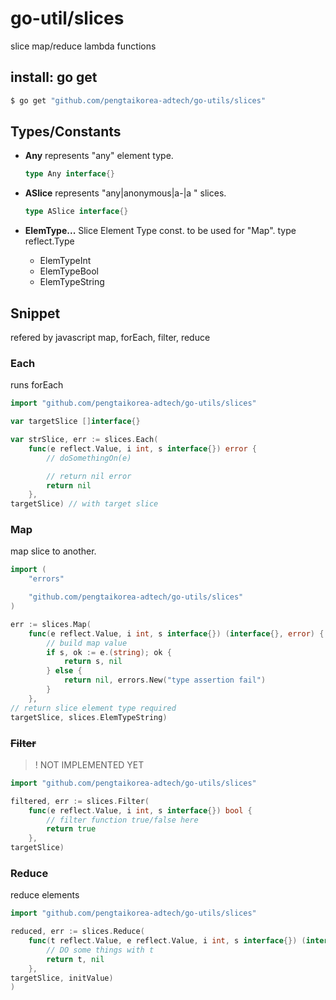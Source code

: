 # go-util/slices

slice map/reduce lambda functions

## install: go get 

```bash
$ go get "github.com/pengtaikorea-adtech/go-utils/slices"
```

## Types/Constants

- **Any** represents "any" element type. 
  ```go
  type Any interface{}
  ```
- **ASlice** represents "any|anonymous|a-|a " slices.
  ```go
  type ASlice interface{}
  ```
- **ElemType...** Slice Element Type const. to be used for "Map". 
type reflect.Type

  - ElemTypeInt
  - ElemTypeBool
  - ElemTypeString
  

## Snippet

refered by javascript map, forEach, filter, reduce

### Each

runs forEach

```go
import "github.com/pengtaikorea-adtech/go-utils/slices"

var targetSlice []interface{}

var strSlice, err := slices.Each(
	func(e reflect.Value, i int, s interface{}) error {
		// doSomethingOn(e)

		// return nil error
		return nil
	}, 
targetSlice) // with target slice
```


### Map 

map slice to another.

```go
import (
	"errors"

	"github.com/pengtaikorea-adtech/go-utils/slices"
)

err := slices.Map(
	func(e reflect.Value, i int, s interface{}) (interface{}, error) {
		// build map value
		if s, ok := e.(string); ok {
			return s, nil
		} else {
			return nil, errors.New("type assertion fail")
		}
	}, 
// return slice element type required
targetSlice, slices.ElemTypeString) 
```

### ~~Filter~~

>! NOT IMPLEMENTED YET

```go
import "github.com/pengtaikorea-adtech/go-utils/slices"

filtered, err := slices.Filter(
	func(e reflect.Value, i int, s interface{}) bool {
		// filter function true/false here
		return true
	},
targetSlice)
```

### Reduce

reduce elements

```go
import "github.com/pengtaikorea-adtech/go-utils/slices"

reduced, err := slices.Reduce(
	func(t reflect.Value, e reflect.Value, i int, s interface{}) (interface{}, error) {
		// DO some things with t
		return t, nil
	},
targetSlice, initValue)
)
